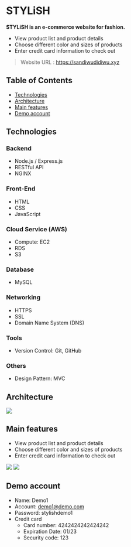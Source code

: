 # STYLiSH
**STYLiSH is an e-commerce website for fashion.**
* View product list and product details
* Choose different color and sizes of products
* Enter credit card information to check out

> Website URL : https://sandiwudidiwu.xyz



## Table of Contents
* [Technologies](#Technologies)
* [Architecture](#Architecture)
* [Main features](#Main-features)
* [Demo account](#Demo-account)


## Technologies
### Backend
* Node.js / Express.js
* RESTful API
* NGINX
### Front-End
* HTML
* CSS
* JavaScript
### Cloud Service (AWS)
* Compute: EC2
* RDS
* S3
### Database
* MySQL
### Networking
* HTTPS
* SSL
* Domain Name System (DNS)
### Tools
* Version Control: Git, GitHub
### Others
* Design Pattern: MVC
## Architecture

![](https://i.imgur.com/LpeTola.jpg)

## Main features
* View product list and product details
* Choose different color and sizes of products
* Enter credit card information to check out

![](https://i.imgur.com/9SSoi4b.jpg)
![](https://i.imgur.com/Y9xflAz.jpg)

## Demo account
* Name: Demo1
* Account: demo1@demo.com
* Password: stylishdemo1
* Credit card
    * Card number: 4242424242424242
    * Expiration Date: 01/23
    * Security code: 123
